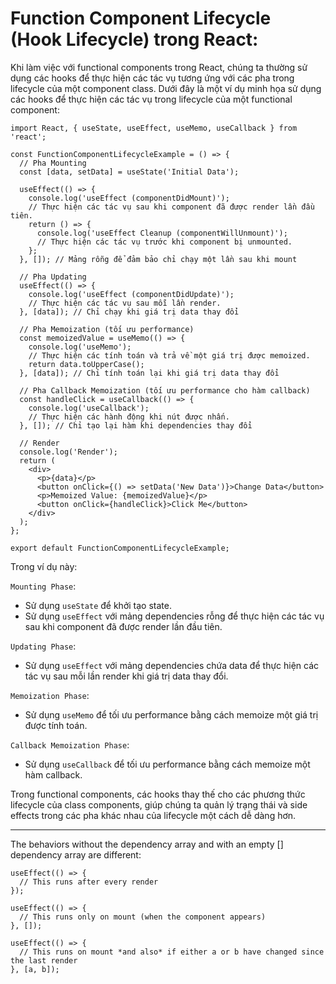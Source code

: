 # Function Component Lifecycle (Hook Lifecycle) trong React:

Khi làm việc với functional components trong React, chúng ta thường sử dụng các hooks để thực hiện các tác vụ tương ứng với các pha trong lifecycle của một component class. Dưới đây là một ví dụ minh họa sử dụng các hooks để thực hiện các tác vụ trong lifecycle của một functional component:
```
import React, { useState, useEffect, useMemo, useCallback } from 'react';

const FunctionComponentLifecycleExample = () => {
  // Pha Mounting
  const [data, setData] = useState('Initial Data');

  useEffect(() => {
    console.log('useEffect (componentDidMount)');
    // Thực hiện các tác vụ sau khi component đã được render lần đầu tiên.
    return () => {
      console.log('useEffect Cleanup (componentWillUnmount)');
      // Thực hiện các tác vụ trước khi component bị unmounted.
    };
  }, []); // Mảng rỗng để đảm bảo chỉ chạy một lần sau khi mount

  // Pha Updating
  useEffect(() => {
    console.log('useEffect (componentDidUpdate)');
    // Thực hiện các tác vụ sau mỗi lần render.
  }, [data]); // Chỉ chạy khi giá trị data thay đổi

  // Pha Memoization (tối ưu performance)
  const memoizedValue = useMemo(() => {
    console.log('useMemo');
    // Thực hiện các tính toán và trả về một giá trị được memoized.
    return data.toUpperCase();
  }, [data]); // Chỉ tính toán lại khi giá trị data thay đổi

  // Pha Callback Memoization (tối ưu performance cho hàm callback)
  const handleClick = useCallback(() => {
    console.log('useCallback');
    // Thực hiện các hành động khi nút được nhấn.
  }, []); // Chỉ tạo lại hàm khi dependencies thay đổi

  // Render
  console.log('Render');
  return (
    <div>
      <p>{data}</p>
      <button onClick={() => setData('New Data')}>Change Data</button>
      <p>Memoized Value: {memoizedValue}</p>
      <button onClick={handleClick}>Click Me</button>
    </div>
  );
};

export default FunctionComponentLifecycleExample;
```
Trong ví dụ này:

`Mounting Phase`:
* Sử dụng `useState` để khởi tạo state.
* Sử dụng `useEffect` với mảng dependencies rỗng để thực hiện các tác vụ sau khi component đã được render lần đầu tiên.

`Updating Phase`:
* Sử dụng `useEffect` với mảng dependencies chứa data để thực hiện các tác vụ sau mỗi lần render khi giá trị data thay đổi.

`Memoization Phase`:
* Sử dụng `useMemo` để tối ưu performance bằng cách memoize một giá trị được tính toán.

`Callback Memoization Phase`:
* Sử dụng `useCallback` để tối ưu performance bằng cách memoize một hàm callback.

Trong functional components, các hooks thay thế cho các phương thức lifecycle của class components, giúp chúng ta quản lý trạng thái và side effects trong các pha khác nhau của lifecycle một cách dễ dàng hơn.


---
The behaviors without the dependency array and with an empty [] dependency array are different:
```
useEffect(() => {
  // This runs after every render
});

useEffect(() => {
  // This runs only on mount (when the component appears)
}, []);

useEffect(() => {
  // This runs on mount *and also* if either a or b have changed since the last render
}, [a, b]);
```